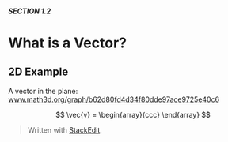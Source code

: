 ##### SECTION 1.2
# What is a Vector?

## 2D Example

A vector in the plane:
www.math3d.org/graph/b62d80fd4d34f80dde97ace9725e40c6

$$
\vec{v} = \begin{array}{ccc}
\end{array}
$$





> Written with [StackEdit](https://stackedit.io/).
<!--stackedit_data:
eyJoaXN0b3J5IjpbOTI5Mjc1NTI2XX0=
-->